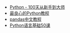 - [Python - 100天从新手到大师](https://github.com/jackfrued/Python-100-Days)
- [最良心的Python教程](https://github.com/walter201230/Python)
- [pandas中文教程](https://github.com/datawhalechina/joyful-pandas)
- [Python语言基础50课](https://github.com/jackfrued/Python-Core-50-Courses)

